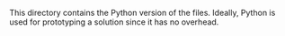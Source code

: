 This directory contains the Python version of the files.
Ideally, Python is used for prototyping a solution since it has no overhead.
